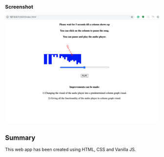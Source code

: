### Screenshot

![](image.png)

## Summary

This web app has been created using HTML, CSS and Vanilla JS.
